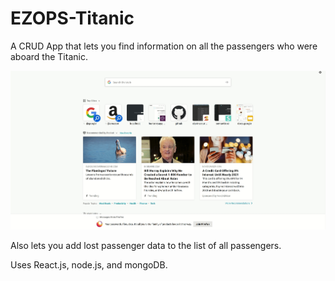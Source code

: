 # EZOPS-Titanic
A CRUD App that lets you find information on all the passengers who were aboard the Titanic.

![Gif of Titanic App](https://github.com/ncen5293/EZOPS-Titanic/blob/master/runthroughtitanicapp.gif)

Also lets you add lost passenger data to the list of all passengers. 

Uses React.js, node.js, and mongoDB.

